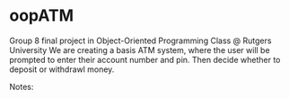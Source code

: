 # oopATM
Group 8 final project in Object-Oriented Programming Class @ Rutgers University 
We are creating a basis ATM system, where the user will be prompted to enter their account number and pin. 
  Then decide whether to deposit or withdrawl money. 
  
Notes:

